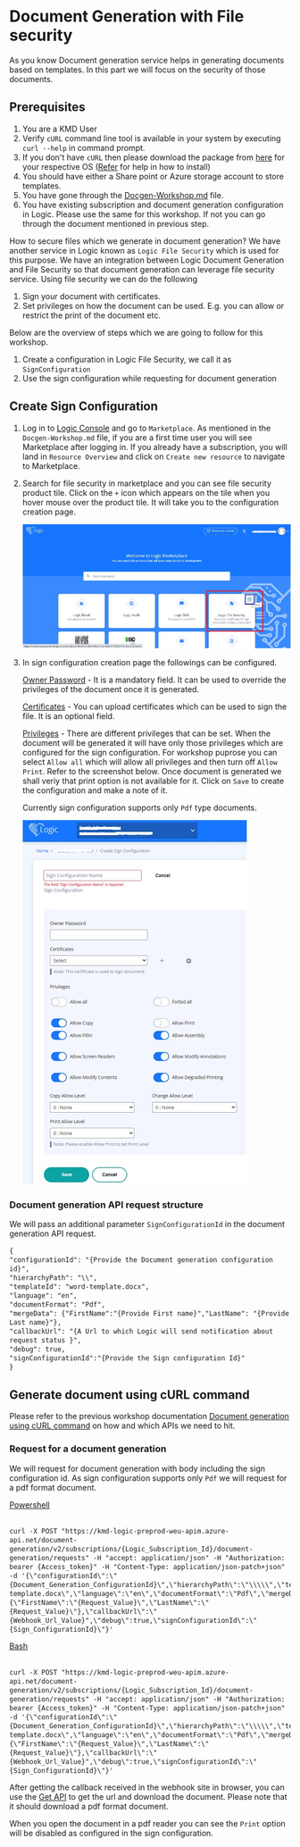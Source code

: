 # Document Generation with File security

As you know Document generation service helps in generating documents based on templates. In this part we will focus on the security of those documents.

## Prerequisites

1. You are a KMD User
2. Verify `cURL` command line tool is available in your system by executing `curl --help` in command prompt.
3. If you don't have `cURL` then please download the package from [here](https://curl.se/dlwiz/?type=bin) for your respective OS ([Refer](https://help.ubidots.com/en/articles/2165289-learn-how-to-install-run-curl-on-windows-macosx-linux) for help in how to install)
4. You should have either a Share point or Azure storage account to store templates.
5. You have gone through the [Docgen-Workshop.md](./Docgen-Workshop.md) file.
6. You have existing subscription and document generation configuration in Logic. Please use the same for this workshop. If not you can go through the document mentioned in previous step.

How to secure files which we generate in document generation? We have another service in Logic known as `Logic File Security` which is used for this purpose. We have an integration between Logic Document Generation and File Security so that document generation can leverage file security service. Using file security we can do the following
1. Sign your document with certificates.
2. Set privileges on how the document can be used. E.g. you can allow or restrict the print of the document etc.

Below are the overview of steps which we are going to follow for this workshop.

1. Create a configuration in Logic File Security, we call it as `SignConfiguration`
2. Use the sign configuration while requesting for document generation

## Create Sign Configuration

1. Log in to [Logic Console](https://console-preprod.kmdlogic.io/) and go to `Marketplace`. As mentioned in the `Docgen-Workshop.md` file, if you are a first time user you will see Marketplace after logging in. If you already have a subscription, you will land in `Resource Overview` and click on `Create new resource` to navigate to Marketplace.

2. Search for file security in marketplace and you can see file security product tile. Click on the `+` icon which appears on the tile when you hover mouse over the product tile. It will take you to the configuration creation page.   

    ![Image of Marketplace File Security](./images/marketplace-filesecurity.jpg)

3. In sign configuration creation page the followings can be configured.

    <ins>Owner Password</ins> - It is a mandatory field. It can be used to override the privileges of the document once it is generated.

    <ins>Certificates</ins> - You can upload certificates which can be used to sign the file. It is an optional field.

    <ins>Privileges</ins> - There are different privileges that can be set. When the document will be generated it will have only those privileges which are configured for the sign configuration. For workshop puprose you can select `Allow all` which will allow all privileges and then turn off `Allow Print`. Refer to the screenshot below. Once document is generated we shall veriy that print option is not available for it. Click on `Save` to create the configuration and make a note of it.

    Currently sign configuration supports only `Pdf` type documents.    

    ![Image of Marketplace File Security](./images/create-sign-configuration.jpg)

### Document generation API request structure

We will pass an additional parameter `SignConfigurationId` in the document generation API request.
```
{
"configurationId": "{Provide the Document generation configuration id}",
"hierarchyPath": "\\",
"templateId": "word-template.docx",
"language": "en",
"documentFormat": "Pdf",
"mergeData": {"FirstName":"{Provide First name}","LastName": "{Provide Last name}"},
"callbackUrl": "{A Url to which Logic will send notification about request status }",
"debug": true,
"signConfigurationId":"{Provide the Sign configuration Id}"
}
```

## Generate document using cURL command

Please refer to the previous workshop documentation [Document generation using cURL command](./Docgen-Workshop.md#document-generation-using-curl-command) on how and which APIs we need to hit.
### Request for a document generation

We will request for document generation with body including the sign configuration id. As sign configuration supports only `Pdf` we will request for a pdf format document.

<ins>Powershell</ins>

```

curl -X POST "https://kmd-logic-preprod-weu-apim.azure-api.net/document-generation/v2/subscriptions/{Logic_Subscription_Id}/document-generation/requests" -H "accept: application/json" -H "Authorization: bearer {Access_token}" -H "Content-Type: application/json-patch+json" -d '{\"configurationId\":\"{Document_Generation_ConfigurationId}\",\"hierarchyPath\":\"\\\\\",\"templateId\":\"word-template.docx\",\"language\":\"en\",\"documentFormat\":\"Pdf\",\"mergeData\":{\"FirstName\":\"{Request_Value}\",\"LastName\":\"{Request_Value}\"},\"callbackUrl\":\"{Webhook_Url_Value}",\"debug\":true,\"signConfigurationId\":\"{Sign_ConfigurationId}\"}'

```
<ins>Bash</ins>

```

curl -X POST "https://kmd-logic-preprod-weu-apim.azure-api.net/document-generation/v2/subscriptions/{Logic_Subscription_Id}/document-generation/requests" -H "accept: application/json" -H "Authorization: bearer {Access_token}" -H "Content-Type: application/json-patch+json" -d '{\"configurationId\":\"{Document_Generation_ConfigurationId}\",\"hierarchyPath\":\"\\\\\",\"templateId\":\"word-template.docx\",\"language\":\"en\",\"documentFormat\":\"Pdf\",\"mergeData\":{\"FirstName\":\"{Request_Value}\",\"LastName\":\"{Request_Value}\"},\"callbackUrl\":\"{Webhook_Url_Value}",\"debug\":true,\"signConfigurationId\":\"{Sign_ConfigurationId}\"}'

```

After getting the callback received in the webhook site in browser, you can use the [Get API](./Docgen-Workshop.md#get-path-to-the-document) to get the url and download the document. Please note that it should download a pdf format document.

When you open the document in a pdf reader you can see the `Print` option will be disabled as configured in the sign configuration.
    



